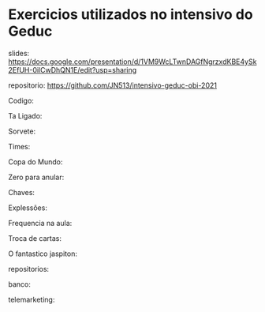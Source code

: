 # Exercicios utilizados no intensivo do Geduc

slides: https://docs.google.com/presentation/d/1VM9WcLTwnDAGfNgrzxdKBE4ySk2EfUH-0ilCwDhQN1E/edit?usp=sharing

repositorio: https://github.com/JN513/intensivo-geduc-obi-2021

Codigo:

Ta Ligado:

Sorvete:

Times:

Copa do Mundo:

Zero para anular:

Chaves:

Explessões:

Frequencia na aula:

Troca de cartas:

O fantastico jaspiton:

repositorios:

banco:

telemarketing: